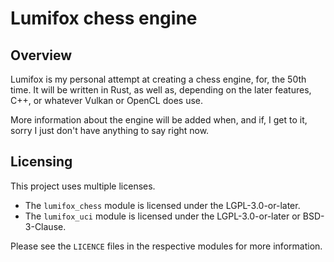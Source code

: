 # Lumifox chess engine

## Overview

Lumifox is my personal attempt at creating a chess engine, for, the 50th time. It will be written in Rust, as well as, depending on the later features, C++, or whatever Vulkan or OpenCL does use.

More information about the engine will be added when, and if, I get to it, sorry I just don't have anything to say right now.

## Licensing

This project uses multiple licenses.

- The `lumifox_chess` module is licensed under the LGPL-3.0-or-later.
- The `lumifox_uci` module is licensed under the LGPL-3.0-or-later or BSD-3-Clause.

Please see the `LICENCE` files in the respective modules for more information.

